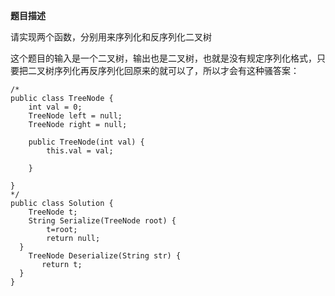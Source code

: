 **题目描述**

请实现两个函数，分别用来序列化和反序列化二叉树

这个题目的输入是一个二叉树，输出也是二叉树，也就是没有规定序列化格式，只要把二叉树序列化再反序列化回原来的就可以了，所以才会有这种骚答案：
```
/*
public class TreeNode {
    int val = 0;
    TreeNode left = null;
    TreeNode right = null;

    public TreeNode(int val) {
        this.val = val;

    }

}
*/
public class Solution {
    TreeNode t;
    String Serialize(TreeNode root) {
        t=root;
        return null;
  }
    TreeNode Deserialize(String str) {
       return t;
  }
}
```
